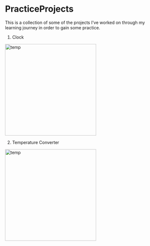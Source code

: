# PracticeProjects
This is a collection of some of the projects I've worked on through my learning journey in order to gain some practice.

1. Clock
  <img width="300" alt="temp" src="https://user-images.githubusercontent.com/74997368/117402956-3b7c0400-aebc-11eb-95ff-0ffed26434b2.png)">

2. Temperature Converter
  <img width="300" alt="temp" src="https://user-images.githubusercontent.com/74997368/117102853-05107e80-ad2e-11eb-81bb-94c0b24f09e3.png">
